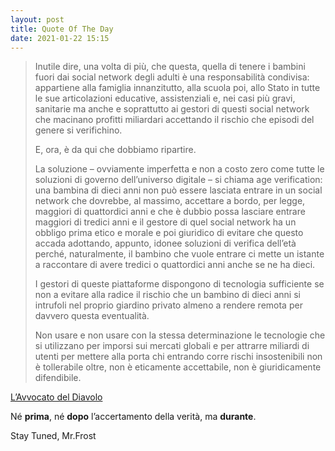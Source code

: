 ```yaml
---
layout: post
title: Quote Of The Day
date: 2021-01-22 15:15
---
```


> Inutile dire, una volta di più, che questa, quella di tenere i bambini fuori dai social network degli adulti è una responsabilità condivisa: appartiene alla famiglia innanzitutto, alla scuola poi, allo Stato in tutte le sue articolazioni educative, assistenziali e, nei casi più gravi, sanitarie ma anche e soprattutto ai gestori di questi social network che macinano profitti miliardari accettando il rischio che episodi del genere si verifichino.
> 
> E, ora, è da qui che dobbiamo ripartire.
> 
> La soluzione – ovviamente imperfetta e non a costo zero come tutte le soluzioni di governo dell’universo digitale – si chiama age verification: una bambina di dieci anni non può essere lasciata entrare in un social network che dovrebbe, al massimo, accettare a bordo, per legge, maggiori di quattordici anni e che è dubbio possa lasciare entrare maggiori di tredici anni e il gestore di quel social network ha un obbligo prima etico e morale e poi giuridico di evitare che questo accada adottando, appunto, idonee soluzioni di verifica dell’età perché, naturalmente, il bambino che vuole entrare ci mette un istante a raccontare di avere tredici o quattordici anni anche se ne ha dieci.
> 
> I gestori di queste piattaforme dispongono di tecnologia sufficiente se non a evitare alla radice il rischio che un bambino di dieci anni si intrufoli nel proprio giardino privato almeno a rendere remota per davvero questa eventualità.
> 
> Non usare e non usare con la stessa determinazione le tecnologie che si utilizzano per imporsi sui mercati globali e per attrarre miliardi di utenti per mettere alla porta chi entrando corre rischi insostenibili non è tollerabile oltre, non è eticamente accettabile, non è giuridicamente difendibile.

[L’Avvocato del Diavolo](http://scorza.blogautore.espresso.repubblica.it/2021/01/22/ora-i-bambini-fuori-dai-social-per-adulti/)

Né **prima**, né **dopo** l’accertamento della verità, ma **durante**.

Stay Tuned, Mr.Frost


